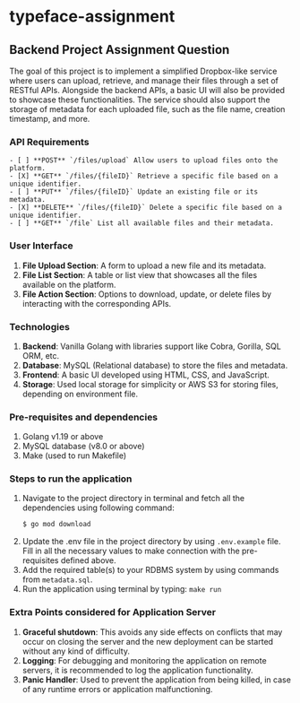 # typeface-assignment 

## Backend Project Assignment Question
The goal of this project is to implement a simplified Dropbox-like service where users can upload, retrieve, and manage their files through a set of RESTful APIs. Alongside the backend APIs, a basic UI will also be provided to showcase these functionalities. The service should also support the storage of metadata for each uploaded file, such as the file name, creation timestamp, and more. 

### API Requirements
    - [ ] **POST** `/files/upload` Allow users to upload files onto the platform.
    - [X] **GET** `/files/{fileID}` Retrieve a specific file based on a unique identifier.
    - [ ] **PUT** `/files/{fileID}` Update an existing file or its metadata.
    - [X] **DELETE** `/files/{fileID}` Delete a specific file based on a unique identifier.
    - [ ] **GET** `/file` List all available files and their metadata.

### User Interface
1. **File Upload Section**: A form to upload a new file and its metadata.
1. **File List Section**: A table or list view that showcases all the files available on the platform.
1. **File Action Section**: Options to download, update, or delete files by interacting with the corresponding APIs.

### Technologies
1. **Backend**: Vanilla Golang with libraries support like Cobra, Gorilla, SQL ORM, etc.
2. **Database**: MySQL (Relational database) to store the files and metadata.
3. **Frontend**: A basic UI developed using HTML, CSS, and
JavaScript.
4. **Storage**: Used local storage for simplicity or AWS S3 for storing files, depending on environment file.

### Pre-requisites and dependencies
1. Golang v1.19 or above
2. MySQL database (v8.0 or above)
3. Make (used to run Makefile)

### Steps to run the application
1. Navigate to the project directory in terminal and fetch all the dependencies using following command:
    ```sh 
    $ go mod download
    ```
1. Update the .env file in the project directory by using `.env.example` file. Fill in all the necessary values to make connection with the pre-requisites defined above.
1. Add the required table(s) to your RDBMS system by using commands from `metadata.sql`.
1. Run the application using terminal by typing: `make run`

### Extra Points considered for Application Server
1. **Graceful shutdown**: This avoids any side effects on conflicts that may occur on closing the server and the new deployment can be started without any kind of difficulty.
1. **Logging**: For debugging and monitoring the application on remote servers, it is recommended to log the application functionality.
1. **Panic Handler**: Used to prevent the application from being killed, in case of any runtime errors or application malfunctioning.
